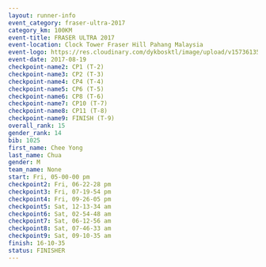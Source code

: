 ```yaml
---
layout: runner-info 
event_category: fraser-ultra-2017 
category_km: 100KM 
event-title: FRASER ULTRA 2017 
event-location: Clock Tower Fraser Hill Pahang Malaysia 
event-logo: https://res.cloudinary.com/dykbosktl/image/upload/v1573613535/Logo/logo_mfst7w.jpg 
event-date: 2017-08-19 
checkpoint-name2: CP1 (T-2) 
checkpoint-name3: CP2 (T-3) 
checkpoint-name4: CP4 (T-4) 
checkpoint-name5: CP6 (T-5) 
checkpoint-name6: CP8 (T-6) 
checkpoint-name7: CP10 (T-7) 
checkpoint-name8: CP11 (T-8) 
checkpoint-name9: FINISH (T-9) 
overall_rank: 15
gender_rank: 14
bib: 1025
first_name: Chee Yong
last_name: Chua
gender: M
team_name: None
start: Fri, 05-00-00 pm
checkpoint2: Fri, 06-22-28 pm
checkpoint3: Fri, 07-19-54 pm
checkpoint4: Fri, 09-26-05 pm
checkpoint5: Sat, 12-13-34 am
checkpoint6: Sat, 02-54-48 am
checkpoint7: Sat, 06-12-56 am
checkpoint8: Sat, 07-46-33 am
checkpoint9: Sat, 09-10-35 am
finish: 16-10-35
status: FINISHER
---
```

